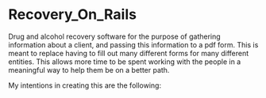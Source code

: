 Recovery_On_Rails
=================

Drug and alcohol recovery software for the purpose of gathering information about a client, and passing this information to a pdf form. This is meant to replace having to fill out many different forms for many different entities. This allows more time to be spent working with the people in a meaningful way to help them be on a better path.

My intentions in creating this are the following:
